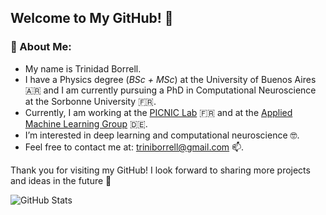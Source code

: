## Welcome to My GitHub! 👋

### 🔬 About Me:
- My name is Trinidad Borrell.
- I have a Physics degree (_BSc + MSc_) at the University of Buenos Aires 🇦🇷 and I am currently pursuing a PhD in Computational Neuroscience at the Sorbonne University 🇫🇷.
- Currently, I am working at the [PICNIC Lab](https://parisbraininstitute.org/paris-brain-institute-research-teams/picnic-neuropsychology-and-functional-neuroimaging) 🇫🇷 and at the [Applied Machine Learning Group](https://www.fz-juelich.de/en/inm/inm-7/research-groups/applied-machine-learning-aml) 🇩🇪.
- I’m interested in deep learning and computational neuroscience 🤓.
- Feel free to contact me at: [triniborrell@gmail.com](mailto:triniborrell@gmail.com) 📫.
  
Thank you for visiting my GitHub! I look forward to sharing more projects and ideas in the future :brain: 

![GitHub Stats](https://github-readme-stats.vercel.app/api?username=trinidadBorrell&show_icons=true&theme=dark)


